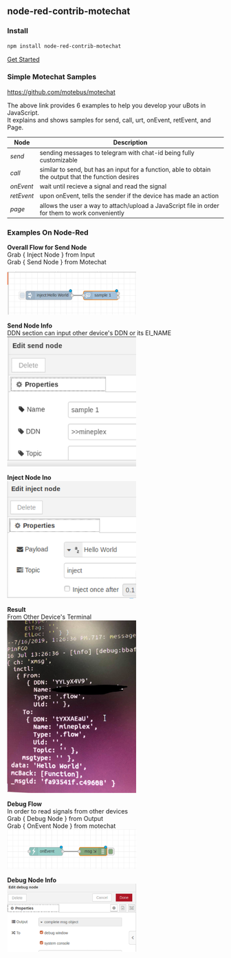##  node-red-contrib-motechat

### Install

```bash
npm install node-red-contrib-motechat
```
[Get Started](docs/how-to-run.md)

### Simple Motechat Samples

 <https://github.com/motebus/motechat>

The above link provides 6 examples to help you develop your uBots in JavaScript. <br />
It explains and shows samples for send, call, urt, onEvent, retEvent, and Page.

Node| Description | 
--- | --- | 
*send* | sending messages to telegram with chat-id being fully customizable |
*call* | similar to send, but has an input for a function, able to obtain the output that the function desires |
*onEvent* | wait until recieve a signal and read the signal |
*retEvent* | upon onEvent, tells the sender if the device has made an action |
*page* | allows the user a way to attach/upload a JavaScript file in order for them to work conveniently |

### Examples On Node-Red
**Overall Flow for Send Node** <br />
Grab { Inject Node } from Input <br />
Grab { Send Node } from Motechat <br />
 
<img src="/node-red-examples/sendflow.png" width="300">

**Send Node Info** <br />
DDN section can input other device's DDN or its EI_NAME <br />
<img src="/node-red-examples/sendnodes.info.png" width="300">

**Inject Node Ino** <br />
<img src="/node-red-examples/InjectSendNode.png" width="300">

**Result** <br />
From Other Device's Terminal <br />
<img src="/node-red-examples/result.jpg" width="300">

**Debug Flow**  <br />
In order to read signals from other devices  <br />
Grab { Debug Node } from Output  <br />
Grab { OnEvent Node } from motechat <br />
<img src="/node-red-examples/DebubFlow.png" width="300">

**Debug Node Info** <br />
<img src="/node-red-examples/DebugNode.png" width="300">






